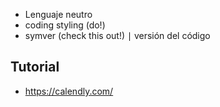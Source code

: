 * Lenguaje neutro
* coding styling (do!)
* symver (check this out!) ∣ versión del código

## Tutorial
* https://calendly.com/